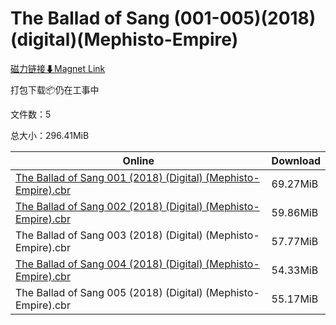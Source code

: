 # The Ballad of Sang (001-005)(2018)(digital)(Mephisto-Empire)

[磁力链接⬇Magnet Link](magnet:?xt=urn:btih:5bf9150f8bbc76849df8467201ac12dfdd12e437&dn=The%20Ballad%20of%20Sang%20%28001-005%29%282018%29%28digital%29%28Mephisto-Empire%29)

打包下载📦仍在工事中

文件数：5

总大小：296.41MiB

Online | Download
--- | ---
[The Ballad of Sang 001 (2018) (Digital) (Mephisto-Empire).cbr](https://github.com/alicewish/markdown/blob/master/comic/Ballad-of-Sang-001-2018-Digital-Mephisto-Empire-cbr.md) | 69.27MiB
[The Ballad of Sang 002 (2018) (Digital) (Mephisto-Empire).cbr](https://github.com/alicewish/markdown/blob/master/comic/Ballad-of-Sang-002-2018-Digital-Mephisto-Empire-cbr.md) | 59.86MiB
The Ballad of Sang 003 (2018) (Digital) (Mephisto-Empire).cbr | 57.77MiB
[The Ballad of Sang 004 (2018) (Digital) (Mephisto-Empire).cbr](https://github.com/alicewish/markdown/blob/master/comic/Ballad-of-Sang-004-2018-Digital-Mephisto-Empire-cbr.md) | 54.33MiB
The Ballad of Sang 005 (2018) (Digital) (Mephisto-Empire).cbr | 55.17MiB